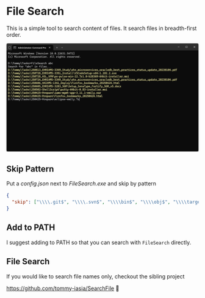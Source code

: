# File Search

This is a simple tool to search content of files. It search files in breadth-first order.

![Preview](preview.png)

## Skip Pattern

Put a _config.json_ next to _FileSearch.exe_ and skip by pattern

```json
{
  "skip": ["\\\\.git$", "\\\\.svn$", "\\\\bin$", "\\\\obj$", "\\\\target$"]
}
```

## Add to PATH

I suggest adding to PATH so that you can search with `FileSearch` directly.

## File Search

If you would like to search file names only, checkout the sibling project

https://github.com/tommy-iasia/SearchFile 💛
